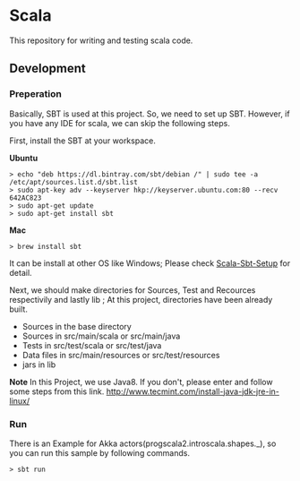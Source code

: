# Scala

This repository for writing and testing scala code.

## Development

### Preperation

Basically, SBT is used at this project. So, we need to set up SBT.
However, if you have any IDE for scala, we can skip the following steps.

First, install the SBT at your workspace.

**Ubuntu**
```console
> echo "deb https://dl.bintray.com/sbt/debian /" | sudo tee -a /etc/apt/sources.list.d/sbt.list
> sudo apt-key adv --keyserver hkp://keyserver.ubuntu.com:80 --recv 642AC823
> sudo apt-get update
> sudo apt-get install sbt
```

**Mac**
```console
> brew install sbt
```

It can be install at other OS like Windows; Please check [Scala-Sbt-Setup](http://www.scala-sbt.org/0.13/docs/Setup.html "Sbt Setup") for detail.

Next, we should make directories for Sources, Test and Recources respectivily and lastly lib
; At this project, directories have been already built.

* Sources in the base directory
* Sources in src/main/scala or src/main/java
* Tests in src/test/scala or src/test/java
* Data files in src/main/resources or src/test/resources
* jars in lib


**Note**
In this Project, we use Java8.
If you don't, please enter and follow some steps from this link.
<http://www.tecmint.com/install-java-jdk-jre-in-linux/>


### Run

There is an Example for Akka actors(progscala2.introscala.shapes._), 
so you can run this sample by following commands.
```console
> sbt run
```